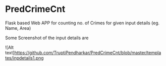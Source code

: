 # PredCrimeCnt
Flask based Web APP for counting no. of Crimes for given input details (eg. Name, Area)

Some Screenshot of the input details are

![Alt text]https://github.com/TruptiPendharkar/PredCrimeCnt/blob/master/templates/inpdetails1.png
